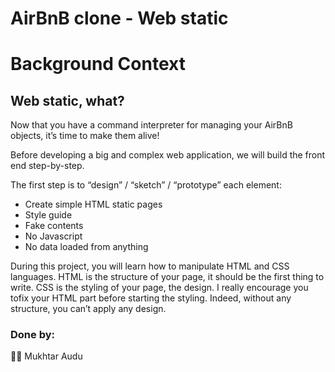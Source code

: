 # AirBnB clone - Web static




# Background Context
## Web static, what?
Now that you have a command interpreter for managing your AirBnB objects, it’s time to make them alive!

Before developing a big and complex web application, we will build the front end step-by-step.

The first step is to “design” / “sketch” / “prototype” each element:
- Create simple HTML static pages
- Style guide
- Fake contents
- No Javascript
- No data loaded from anything

During this project, you will learn how to manipulate HTML and CSS languages. HTML is the structure of your
page, it should be the first thing to write. CSS is the styling of your page, the design. I really encourage
you tofix your HTML part before starting the styling. Indeed, without any structure, you can’t apply any
design.




### Done by:
:man_technologist: Mukhtar Audu
